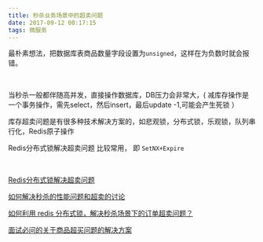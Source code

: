 ```yaml
---
title: 秒杀业务场景中的超卖问题
date: 2017-09-12 00:17:15
tags: 微服务
---
```



最朴素想法，把数据库表商品数量字段设置为`unsigned`，这样在为负数时就会报错。


<br>


当秒杀一般都伴随高并发，直接操作数据库，DB压力会非常大，( 减库存操作是一个事务操作，需先select，然后insert，最后update -1,可能会产生死锁 ）


库存超卖问题是有很多种技术解决方案的，如悲观锁，分布式锁，乐观锁，队列串行化，Redis原子操作



Redis分布式锁解决超卖问题 比较常用， 即 `SetNX+Expire`


<br>


[Redis分布式锁解决超卖问题](https://mp.weixin.qq.com/s/5CQmF8rlpUI3DxUfoNS3cg)

[如何解决秒杀的性能问题和超卖的讨论](https://mp.weixin.qq.com/s/yyw8MaiA7lIT3VGmmB_OrA)

[如何利用 redis 分布式锁，解决秒杀场景下的订单超卖问题？](https://mp.weixin.qq.com/s/p0ZieNtyXuGWSiHElh18Yw)

[面试必问的关于商品超买问题的解决方案](https://www.jianshu.com/p/11b10b31225c)